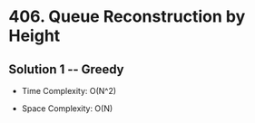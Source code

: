 # 406. Queue Reconstruction by Height

## Solution 1 -- Greedy

* Time Complexity: O(N^2)

* Space Complexity: O(N)
